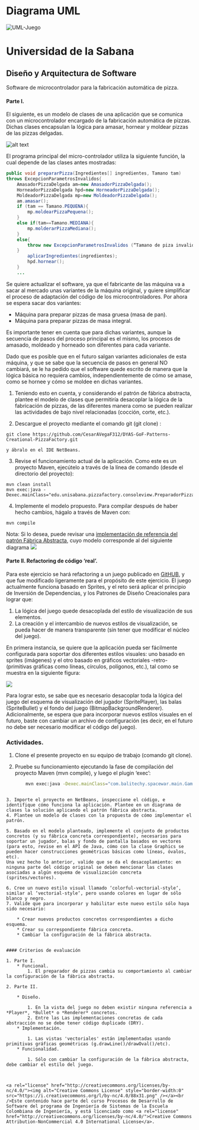 # Diagrama UML
![UML-Juego](img/UMLJuego.jpg "UML Juego")

# Universidad de la Sabana
## Diseño y Arquitectura de Software



Software de microcontrolador para la fabricación automática de pizza.

#### Parte I. 
El siguiente, es un modelo de clases de una aplicación que se comunica con un microcontrolador encargado de la fabricación automática de pizzas. Dichas clases encapsulan la lógica para amasar, hornear y moldear pizzas de las pizzas delgadas.

![alt text](img/Model.png "Logo Title Text 1")

El programa principal del micro-controlador utiliza la siguiente función, la cual depende de las clases antes mostradas:

```Java
public void prepararPizza(Ingredientes[] ingredientes, Tamano tam) 
throws ExcepcionParametrosInvalidos{
	AmasadorPizzaDelgada am=new AmasadorPizzaDelgada();
	HorneadorPizzaDelgada hpd=new HorneadorPizzaDelgada();
	MoldeadorPizzaDelgada mp=new MoldeadorPizzaDelgada();
	am.amasar();
	if (tam == Tamano.PEQUENA){
		mp.moldearPizzaPequena();
	}
	else if(tam==Tamano.MEDIANA){
		mp.molderarPizzaMediana();
	}
	else{
		throw new ExcepcionParametrosInvalidos (“Tamano de piza invalido:”+tam);
	}
		aplicarIngredientes(ingredientes);
		hpd.hornear();
	}
	...
```

Se quiere actualizar el software, ya que el fabricante de las máquina va a sacar al mercado unas variantes de la máquina original, y quiere simplificar el proceso de adaptación del código de los microcontroladores. Por ahora se espera sacar dos variantes:

*	Máquina para preparar pizzas de masa gruesa (masa de pan).
*	Máquina para preparar pizzas de masa integral.

Es importante tener en cuenta que para dichas variantes, aunque la secuencia de pasos del proceso principal es el mismo, los procesos de amasado, moldeado y horneado son diferentes para cada variante.

Dado que es posible que en el futuro salgan variantes adicionales de esta máquina, y que se sabe que la secuencia de pasos en general NO cambiará, se le ha pedido que el software quede escrito de manera que la lógica básica no requiera cambios, independientemente de cómo se amase, como se hornee y cómo se moldee en dichas variantes.

1.	Teniendo esto en cuenta, y considerando el patrón de fábrica abstracta, plantee el modelo de clases que permitiría desacoplar la lógica de la fabricación de pizzas, de las diferentes manera como se pueden realizar las actividades de bajo nivel relacionadas (cocción, corte, etc.).

2.	Descargue el proyecto mediante el comando git (git clone) :
```
git clone https://github.com/CesarAVegaF312/DYAS-GoF-Patterns-Creational-PizzaFactory.git
```
	y ábralo en el IDE NetBeans.

3.	Revise el funcionamiento actual de la aplicación. Como este es un proyecto Maven, ejecútelo a través de la línea de comando (desde el directorio del proyecto):

```
mvn clean install
mvn exec:java -Dexec.mainClass="edu.unisabana.pizzafactory.consoleview.PreparadorPizza"
```

4.	Implemente el modelo propuesto. Para compilar después de haber hecho cambios, hágalo a través de Maven con: 

```
mvn compile
```

Nota: Si lo desea, puede revisar una [implementación de referencia del patrón Fábrica Abstracta](https://github.com/CesarAVegaF312/DYAS-GoF-FactoryMethod-ReferenceExample.git ), cuyo modelo corresponde al del siguiente diagrama ![](BasicExample.png)


#### Parte II. Refactoring de código ‘real’.

Para este ejercicio se hará refactoring a un juego publicado en [GitHUB](https://github.com/ekaputra07/spacewar-2d), y que fue modificado ligeramente para el propósito de este ejercicio. El juego actualmente funciona basado en Sprites, y el reto será aplicar el principio de Inversión de Dependencias, y los Patrones de Diseño Creacionales para lograr que:

1. La lógica del juego quede desacoplada del estilo de visualización de sus elementos.
2. La creación y el intercambio de nuevos estilos de visualización, se pueda hacer de manera transparente (sin tener que modificar el núcleo del juego).

En primera instancia, se quiere que la aplicación pueda ser fácilmente configurada para soportar dos diferentes estilos visuales: uno basado en sprites (imágenes) y el otro basado en gráficos vectoriales -retro- (primitivas gráficas como líneas, círculos, polígonos, etc.), tal como se muestra en la siguiente figura:

![](Sample.png)

Para lograr esto, se sabe que es necesario desacoplar toda la lógica del juego del esquema de visualización del jugador (SpritePlayer), las balas (SpriteBullet) y el fondo del juego (BitmapBackgroundRenderer). Adicionalmente, se espera que para incorporar nuevos estilos visuales en el futuro, baste con cambiar un archivo de configuración (es decir, en el futuro no debe ser necesario modificar el código del juego).

### Actividades.

1. Clone el presente proyecto en su equipo de trabajo (comando git clone).
2. Pruebe su funcionamiento ejecutando la fase de compilación del proyecto Maven (mvn compile), y luego el plugin ‘exec’:

	```bash
		mvn exec:java -Dexec.mainClass="com.balitechy.spacewar.main.Game"
```

3. Importe el proyecto en NetBeans, inspeccione el código, e identifique cómo funciona la aplicación. Plantee en un diagrama de clases la solución aplicando el patrón fábrica abstracta.
4. Plantee un modelo de clases con la propuesta de cómo implementar el patrón.

5. Basado en el modelo planteado, implemente el conjunto de productos concretos (y su fábrica concreta correspondiente), necesarios para soportar un jugador, balas y fondo de pantalla basados en vectores (para esto, revise en el API de Java, cómo con la clase Graphics se pueden hacer construcciones geométricas básicas como líneas, óvalos, etc).
Una vez hecho lo anterior, valide que se da el desacoplamiento: en ninguna parte del código original se deben mencionar las clases asociadas a algún esquema de visualización concreta (sprites/vectores).

6. Cree un nuevo estilo visual llamado ‘colorful-vectorial-style‘, similar al ‘vectorial-style‘, pero usando colores en lugar de sólo blanco y negro.
7. Valide que para incorporar y habilitar este nuevo estilo sólo haya sido necesario:

	* Crear nuevos productos concretos correspondientes a dicho esquema.
	* Crear su correspondiente fábrica concreta.
	* Cambiar la configuración de la fábrica abstracta.


#### Criterios de evaluación

1. Parte I.
	* Funcional. 
		1. El preparador de pizzas cambia su comportamiento al cambiar la configuración de la fábrica abstracta.

2. Parte II.

	* Diseño.

		1. En la vista del juego no deben existir ninguna referencia a *Player*, *Bullet* o *Renderer* concretos.
		2. Entre las Las implementaciones concretas de cada abstracción no se debe tener código duplicado (DRY).
	* Implementación.

		1. Las vistas 'vectoriales' están implementadas usando primitivas gráficas geométricas (g.drawLine()/drawOval()/etc).
	* Funcionalidad.

		1. Sólo con cambiar la configuración de la fábrica abstracta, debe cambiar el estilo del juego.



<a rel="license" href="http://creativecommons.org/licenses/by-nc/4.0/"><img alt="Creative Commons License" style="border-width:0" src="https://i.creativecommons.org/l/by-nc/4.0/88x31.png" /></a><br />Este contenido hace parte del curso Procesos de Desarrollo de Software del programa de Ingeniería de Sistemas de la Escuela Colombiana de Ingeniería, y está licenciado como <a rel="license" href="http://creativecommons.org/licenses/by-nc/4.0/">Creative Commons Attribution-NonCommercial 4.0 International License</a>.




